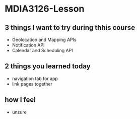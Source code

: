 # MDIA3126-Lesson

## 3 things I want to try during thhis course
- Geolocation and Mapping APIs 
- Notification API
- Calendar and Scheduling API

## 2 things you learned today
- navigation tab for app
- link pages together

## how I feel
- unsure
